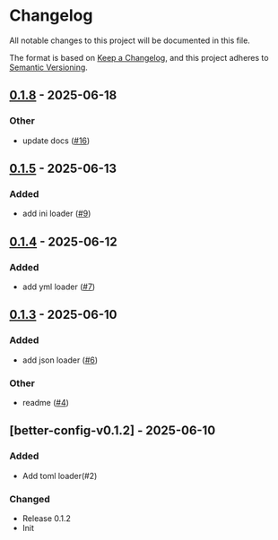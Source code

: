 # Changelog

All notable changes to this project will be documented in this file.

The format is based on [Keep a Changelog](https://keepachangelog.com/en/1.0.0/),
and this project adheres to [Semantic Versioning](https://semver.org/spec/v2.0.0.html).

## [0.1.8](https://github.com/bingryan/better-config-rs/compare/better-config-loader-v0.1.7...better-config-loader-v0.1.8) - 2025-06-18

### Other

- update docs ([#16](https://github.com/bingryan/better-config-rs/pull/16))

## [0.1.5](https://github.com/bingryan/better-config-rs/compare/better-config-loader-v0.1.4...better-config-loader-v0.1.5) - 2025-06-13

### Added

- add ini loader ([#9](https://github.com/bingryan/better-config-rs/pull/9))

## [0.1.4](https://github.com/bingryan/better-config-rs/compare/better-config-loader-v0.1.3...better-config-loader-v0.1.4) - 2025-06-12

### Added

- add yml loader ([#7](https://github.com/bingryan/better-config-rs/pull/7))

## [0.1.3](https://github.com/bingryan/better-config-rs/compare/better-config-loader-v0.1.2...better-config-loader-v0.1.3) - 2025-06-10

### Added

- add json loader ([#6](https://github.com/bingryan/better-config-rs/pull/6))

### Other

- readme ([#4](https://github.com/bingryan/better-config-rs/pull/4))

## [better-config-v0.1.2] - 2025-06-10

### Added

-   Add toml loader(#2)

### Changed

-   Release 0.1.2
-   Init
